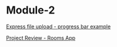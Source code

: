 # Module-2

[Express file upload - progress bar example](https://github.com/ta-wdpt-sao/express-file-upload)

[Project Review - Rooms App](/rooms-app.MD)
